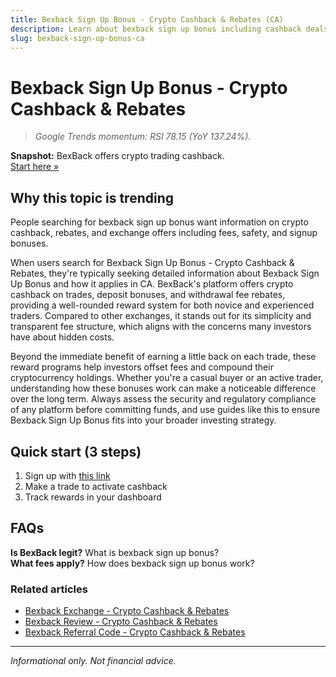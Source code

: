 ```yaml
---
title: Bexback Sign Up Bonus - Crypto Cashback & Rebates (CA)
description: Learn about bexback sign up bonus including cashback deals, bonus offers, and how to maximize your crypto rewards.
slug: bexback-sign-up-bonus-ca
---
```


# Bexback Sign Up Bonus - Crypto Cashback & Rebates

> _Google Trends momentum: RSI 78.15 (YoY 137.24%)._

**Snapshot:** BexBack offers crypto trading cashback.  
[Start here »](https://link.bexback.com/vfPttJ)

## Why this topic is trending

People searching for bexback sign up bonus want information on crypto cashback, rebates, and exchange offers including fees, safety, and signup bonuses.

When users search for Bexback Sign Up Bonus - Crypto Cashback & Rebates, they're typically seeking detailed information about Bexback Sign Up Bonus and how it applies in CA. BexBack's platform offers crypto cashback on trades, deposit bonuses, and withdrawal fee rebates, providing a well-rounded reward system for both novice and experienced traders. Compared to other exchanges, it stands out for its simplicity and transparent fee structure, which aligns with the concerns many investors have about hidden costs.

Beyond the immediate benefit of earning a little back on each trade, these reward programs help investors offset fees and compound their cryptocurrency holdings. Whether you're a casual buyer or an active trader, understanding how these bonuses work can make a noticeable difference over the long term. Always assess the security and regulatory compliance of any platform before committing funds, and use guides like this to ensure Bexback Sign Up Bonus fits into your broader investing strategy.

## Quick start (3 steps)

1) Sign up with [this link](https://link.bexback.com/vfPttJ)  
2) Make a trade to activate cashback  
3) Track rewards in your dashboard

## FAQs

**Is BexBack legit?** What is bexback sign up bonus?  
**What fees apply?** How does bexback sign up bonus work?



### Related articles

- [Bexback Exchange - Crypto Cashback & Rebates](/content/pages/bexback-exchange.md)
- [Bexback Review - Crypto Cashback & Rebates](/content/pages/bexback-review.md)
- [Bexback Referral Code - Crypto Cashback & Rebates](/content/pages/bexback-referral-code.md)

---

_Informational only. Not financial advice._
